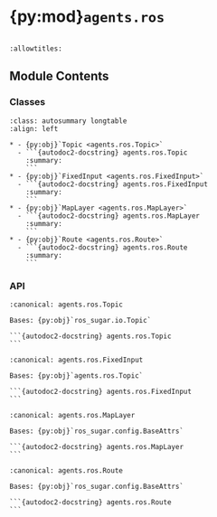 # {py:mod}`agents.ros`

```{py:module} agents.ros
```

```{autodoc2-docstring} agents.ros
:allowtitles:
```

## Module Contents

### Classes

````{list-table}
:class: autosummary longtable
:align: left

* - {py:obj}`Topic <agents.ros.Topic>`
  - ```{autodoc2-docstring} agents.ros.Topic
    :summary:
    ```
* - {py:obj}`FixedInput <agents.ros.FixedInput>`
  - ```{autodoc2-docstring} agents.ros.FixedInput
    :summary:
    ```
* - {py:obj}`MapLayer <agents.ros.MapLayer>`
  - ```{autodoc2-docstring} agents.ros.MapLayer
    :summary:
    ```
* - {py:obj}`Route <agents.ros.Route>`
  - ```{autodoc2-docstring} agents.ros.Route
    :summary:
    ```
````

### API

````{py:class} Topic
:canonical: agents.ros.Topic

Bases: {py:obj}`ros_sugar.io.Topic`

```{autodoc2-docstring} agents.ros.Topic
```

````

````{py:class} FixedInput
:canonical: agents.ros.FixedInput

Bases: {py:obj}`agents.ros.Topic`

```{autodoc2-docstring} agents.ros.FixedInput
```

````

````{py:class} MapLayer
:canonical: agents.ros.MapLayer

Bases: {py:obj}`ros_sugar.config.BaseAttrs`

```{autodoc2-docstring} agents.ros.MapLayer
```

````

````{py:class} Route
:canonical: agents.ros.Route

Bases: {py:obj}`ros_sugar.config.BaseAttrs`

```{autodoc2-docstring} agents.ros.Route
```

````

